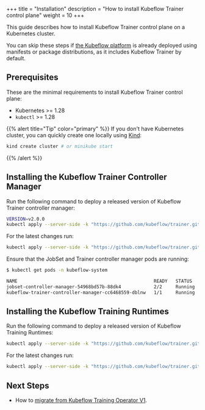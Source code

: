 +++
title = "Installation"
description = "How to install Kubeflow Trainer control plane"
weight = 10
+++

This guide describes how to install Kubeflow Trainer control plane on a Kubernetes cluster.

You can skip these steps if [the Kubeflow platform](https://www.kubeflow.org/docs/started/installing-kubeflow/)
is already deployed using manifests or package distributions, as it includes Kubeflow Trainer by default.

## Prerequisites

These are the minimal requirements to install Kubeflow Trainer control plane:

- Kubernetes >= 1.28
- `kubectl` >= 1.28

{{% alert title="Tip" color="primary" %}}
If you don't have Kubernetes cluster, you can quickly create one locally using [Kind](https://kind.sigs.k8s.io/docs/user/quick-start#installing-with-a-package-manager):

```bash
kind create cluster # or minikube start
```

{{% /alert %}}

## Installing the Kubeflow Trainer Controller Manager

Run the following command to deploy a released version of Kubeflow Trainer controller manager:

```bash
VERSION=v2.0.0
kubectl apply --server-side -k "https://github.com/kubeflow/trainer.git/manifests/overlays/manager?ref=${VERSION}"
```

For the latest changes run:

```bash
kubectl apply --server-side -k "https://github.com/kubeflow/trainer.git/manifests/overlays/manager?ref=master"
```

Ensure that the JobSet and Trainer controller manager pods are running:

```bash
$ kubectl get pods -n kubeflow-system

NAME                                                  READY   STATUS    RESTARTS   AGE
jobset-controller-manager-54968bd57b-88dk4            2/2     Running   0          65s
kubeflow-trainer-controller-manager-cc6468559-dblnw   1/1     Running   0          65s
```

## Installing the Kubeflow Training Runtimes

Run the following command to deploy a released version of Kubeflow Training Runtimes:

```bash
kubectl apply --server-side -k "https://github.com/kubeflow/trainer.git/manifests/overlays/runtimes?ref=${VERSION}"
```

For the latest changes run:

```bash
kubectl apply --server-side -k "https://github.com/kubeflow/trainer.git/manifests/overlays/runtimes?ref=master"
```

## Next Steps

- How to [migrate from Kubeflow Training Operator V1](/docs/components/trainer/operator-guides/migration).
